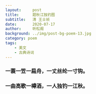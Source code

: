 ```yaml
---
layout:     post
title:      题秋江独钓图
subtitle:   清 王士祯
date:       2020-07-17
author:     听松阁
background: ../img/post-bg-poem-13.jpg
category: poem
tags:
    - 美文
    - 古典诗词
---
```


### 一蓑一笠一扁舟，一丈丝纶一寸钩。
### 一曲高歌一樽酒，一人独钓一江秋。
